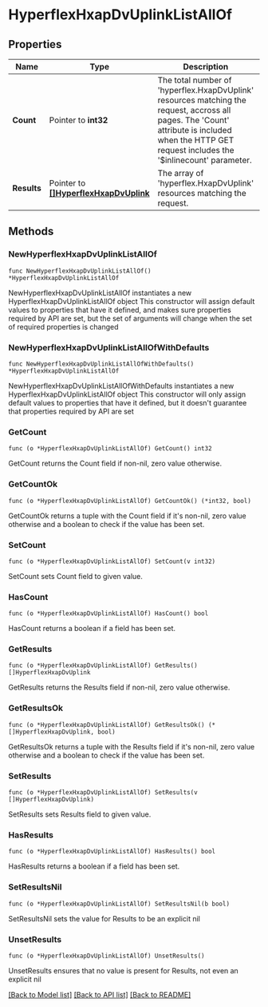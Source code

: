 # HyperflexHxapDvUplinkListAllOf

## Properties

Name | Type | Description | Notes
------------ | ------------- | ------------- | -------------
**Count** | Pointer to **int32** | The total number of &#39;hyperflex.HxapDvUplink&#39; resources matching the request, accross all pages. The &#39;Count&#39; attribute is included when the HTTP GET request includes the &#39;$inlinecount&#39; parameter. | [optional] 
**Results** | Pointer to [**[]HyperflexHxapDvUplink**](HyperflexHxapDvUplink.md) | The array of &#39;hyperflex.HxapDvUplink&#39; resources matching the request. | [optional] 

## Methods

### NewHyperflexHxapDvUplinkListAllOf

`func NewHyperflexHxapDvUplinkListAllOf() *HyperflexHxapDvUplinkListAllOf`

NewHyperflexHxapDvUplinkListAllOf instantiates a new HyperflexHxapDvUplinkListAllOf object
This constructor will assign default values to properties that have it defined,
and makes sure properties required by API are set, but the set of arguments
will change when the set of required properties is changed

### NewHyperflexHxapDvUplinkListAllOfWithDefaults

`func NewHyperflexHxapDvUplinkListAllOfWithDefaults() *HyperflexHxapDvUplinkListAllOf`

NewHyperflexHxapDvUplinkListAllOfWithDefaults instantiates a new HyperflexHxapDvUplinkListAllOf object
This constructor will only assign default values to properties that have it defined,
but it doesn't guarantee that properties required by API are set

### GetCount

`func (o *HyperflexHxapDvUplinkListAllOf) GetCount() int32`

GetCount returns the Count field if non-nil, zero value otherwise.

### GetCountOk

`func (o *HyperflexHxapDvUplinkListAllOf) GetCountOk() (*int32, bool)`

GetCountOk returns a tuple with the Count field if it's non-nil, zero value otherwise
and a boolean to check if the value has been set.

### SetCount

`func (o *HyperflexHxapDvUplinkListAllOf) SetCount(v int32)`

SetCount sets Count field to given value.

### HasCount

`func (o *HyperflexHxapDvUplinkListAllOf) HasCount() bool`

HasCount returns a boolean if a field has been set.

### GetResults

`func (o *HyperflexHxapDvUplinkListAllOf) GetResults() []HyperflexHxapDvUplink`

GetResults returns the Results field if non-nil, zero value otherwise.

### GetResultsOk

`func (o *HyperflexHxapDvUplinkListAllOf) GetResultsOk() (*[]HyperflexHxapDvUplink, bool)`

GetResultsOk returns a tuple with the Results field if it's non-nil, zero value otherwise
and a boolean to check if the value has been set.

### SetResults

`func (o *HyperflexHxapDvUplinkListAllOf) SetResults(v []HyperflexHxapDvUplink)`

SetResults sets Results field to given value.

### HasResults

`func (o *HyperflexHxapDvUplinkListAllOf) HasResults() bool`

HasResults returns a boolean if a field has been set.

### SetResultsNil

`func (o *HyperflexHxapDvUplinkListAllOf) SetResultsNil(b bool)`

 SetResultsNil sets the value for Results to be an explicit nil

### UnsetResults
`func (o *HyperflexHxapDvUplinkListAllOf) UnsetResults()`

UnsetResults ensures that no value is present for Results, not even an explicit nil

[[Back to Model list]](../README.md#documentation-for-models) [[Back to API list]](../README.md#documentation-for-api-endpoints) [[Back to README]](../README.md)


